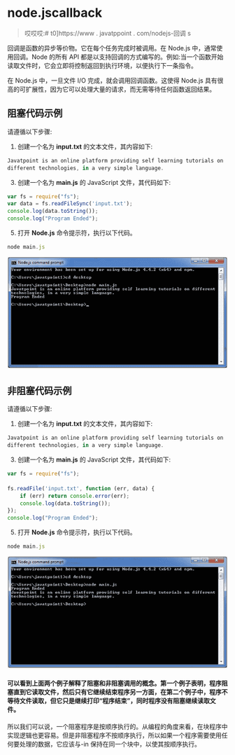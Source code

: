 # node.jscallback

> 哎哎哎:# t0]https://www . javatppoint . com/nodejs-回调 s

回调是函数的异步等价物。它在每个任务完成时被调用。在 Node.js 中，通常使用回调。Node 的所有 API 都是以支持回调的方式编写的。例如:当一个函数开始读取文件时，它会立即将控制返回到执行环境，以便执行下一条指令。

在 Node.js 中，一旦文件 I/O 完成，就会调用回调函数。这使得 Node.js 具有很高的可扩展性，因为它可以处理大量的请求，而无需等待任何函数返回结果。

## 阻塞代码示例

请遵循以下步骤:

1.  创建一个名为 **input.txt** 的文本文件，其内容如下:

```js
Javatpoint is an online platform providing self learning tutorials on 
different technologies, in a very simple language.  

```

3.  创建一个名为 **main.js** 的 JavaScript 文件，其代码如下:

```js
var fs = require("fs");
var data = fs.readFileSync('input.txt');
console.log(data.toString());
console.log("Program Ended"); 

```

5.  打开 **Node.js** 命令提示符，执行以下代码。

```js
node main.js 

```

![Node.js callbacks 1](img/4800002b6527e09ac1c3cde2319a8e31.png)

## 非阻塞代码示例

请遵循以下步骤:

1.  创建一个名为 **input.txt** 的文本文件，其内容如下:

```js
Javatpoint is an online platform providing self learning tutorials on 
different technologies, in a very simple language.   

```

3.  创建一个名为 **main.js** 的 JavaScript 文件，其代码如下:

```js
var fs = require("fs");

fs.readFile('input.txt', function (err, data) {
    if (err) return console.error(err);
    console.log(data.toString());
});
console.log("Program Ended");

```

5.  打开 **Node.js** 命令提示符，执行以下代码。

```js
node main.js 

```

![Node.js callbacks 2](img/d84c8b2b3bc5ef4a43999ee959a50e79.png)

#### 可以看到上面两个例子解释了阻塞和非阻塞调用的概念。第一个例子表明，程序阻塞直到它读取文件，然后只有它继续结束程序另一方面，在第二个例子中，程序不等待文件读取，但它只是继续打印“程序结束”，同时程序没有阻塞继续读取文件。

所以我们可以说，一个阻塞程序是按顺序执行的。从编程的角度来看，在块程序中实现逻辑也更容易。但是非阻塞程序不按顺序执行，所以如果一个程序需要使用任何要处理的数据，它应该与-in 保持在同一个块中，以使其按顺序执行。